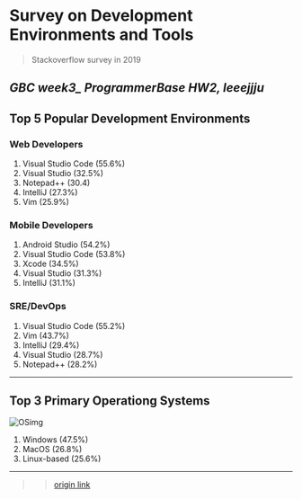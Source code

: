 # Survey on Development Environments and Tools 
>Stackoverflow survey in 2019


*GBC week3_ ProgrammerBase HW2, leeejjju*
---

## Top 5 Popular Development Environments



### Web Developers


1. Visual Studio Code (55.6%)
2. Visual Studio (32.5%)
3. Notepad++ (30.4)
4. IntelliJ (27.3%)
5. Vim (25.9%)


### Mobile Developers


1. Android Studio (54.2%)
2. Visual Studio Code (53.8%)
3. Xcode (34.5%)
4. Visual Studio (31.3%)
5. IntelliJ (31.1%)


### SRE/DevOps


1. Visual Studio Code (55.2%)
2. Vim (43.7%)
3. IntelliJ (29.4%)
4. Visual Studio (28.7%)
5. Notepad++ (28.2%)


---


## Top 3 Primary Operationg Systems
![OSimg](https://velog.velcdn.com/images/gil0127/post/29973032-1228-4a16-b4bd-8bfca544d831/%EC%82%BC%EB%8C%80%EC%9E%A5.PNG)

1. Windows (47.5%)
2. MacOS (26.8%)
3. Linux-based (25.6%)


---


>> [origin link](https://insights.stackoverflow.com/survey/2019#development-environments-and-tools)
